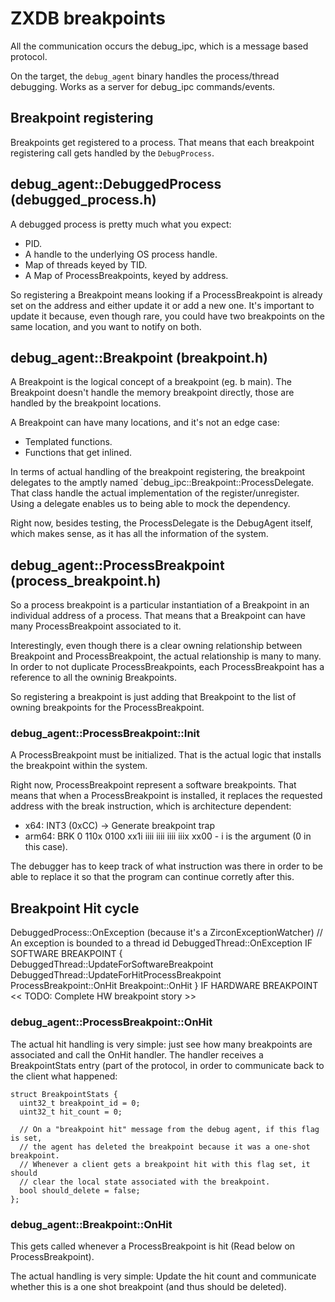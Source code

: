 # ZXDB breakpoints

All the communication occurs the debug_ipc, which is a message based protocol.

On the target, the `debug_agent` binary handles the process/thread debugging.
Works as a server for debug_ipc commands/events.

## Breakpoint registering

Breakpoints get registered to a process. That means that each breakpoint
registering call gets handled by the `DebugProcess`.

## debug_agent::DebuggedProcess (debugged_process.h)

A debugged process is pretty much what you expect:
- PID.
- A handle to the underlying OS process handle.
- Map of threads keyed by TID.
- A Map of ProcessBreakpoints, keyed by address.

So registering a Breakpoint means looking if a ProcessBreakpoint is already
set on the address and either update it or add a new one.
It's important to update it because, even though rare, you could have two
breakpoints on the same location, and you want to notify on both.

## debug_agent::Breakpoint (breakpoint.h)

A Breakpoint is the logical concept of a breakpoint (eg. b main).
The Breakpoint doesn't handle the memory breakpoint directly, those are handled
by the breakpoint locations.

A Breakpoint can have many locations, and it's not an edge case:
- Templated functions.
- Functions that get inlined.

In terms of actual handling of the breakpoint registering, the breakpoint
delegates to the amptly named `debug_ipc::Breakpoint::ProcessDelegate.
That class handle the actual implementation of the register/unregister.
Using a delegate enables us to being able to mock the dependency.

Right now, besides testing, the ProcessDelegate is the DebugAgent itself,
which makes sense, as it has all the information of the system.

## debug_agent::ProcessBreakpoint (process_breakpoint.h)

So a process breakpoint is a particular instantiation of a Breakpoint
in an individual address of a process. That means that a Breakpoint can
have many ProcessBreakpoint associated to it.

Interestingly, even though there is a clear owning relationship between
Breakpoint and ProcessBreakpoint, the actual relationship is many to many.
In order to not duplicate ProcessBreakpoints, each ProcessBreakpoint has a
reference to all the owninig Breakpoints.

So registering a breakpoint is just adding that Breakpoint to the list
of owning breakpoints for the ProcessBreakpoint.

### debug_agent::ProcessBreakpoint::Init

A ProcessBreakpoint must be initialized. That is the actual logic that installs
the breakpoint within the system.

Right now, ProcessBreakpoint represent a software breakpoints. That means that
when a ProcessBreakpoint is installed, it replaces the requested address with
the break instruction, which is architecture dependent:

- x64: INT3 (0xCC) -> Generate breakpoint trap
- arm64: BRK 0
         110x 0100 xx1i iiii iiii iiii iiix xx00 - i is the argument (0 in this case).

The debugger has to keep track of what instruction was there in order to be able
to replace it so that the program can continue corretly after this.

## Breakpoint Hit cycle

DebuggedProcess::OnException (because it's a ZirconExceptionWatcher)
  // An exception is bounded to a thread id
  DebuggedThread::OnException
    IF SOFTWARE BREAKPOINT {
      DebuggedThread::UpdateForSoftwareBreakpoint
        DebuggedThread::UpdateForHitProcessBreakpoint
          ProcessBreakpoint::OnHit
            Breakpoint::OnHit
    }
    IF HARDWARE BREAKPOINT
      << TODO: Complete HW breakpoint story >>





### debug_agent::ProcessBreakpoint::OnHit

The actual hit handling is very simple: just see how many breakpoints are associated
and call the OnHit handler.
The handler receives a BreakpointStats entry (part of the protocol, in order to communicate
back to the client what happened:

```
struct BreakpointStats {
  uint32_t breakpoint_id = 0;
  uint32_t hit_count = 0;

  // On a "breakpoint hit" message from the debug agent, if this flag is set,
  // the agent has deleted the breakpoint because it was a one-shot breakpoint.
  // Whenever a client gets a breakpoint hit with this flag set, it should
  // clear the local state associated with the breakpoint.
  bool should_delete = false;
};
```
### debug_agent::Breakpoint::OnHit

This gets called whenever a ProcessBreakpoint is hit (Read below on
ProcessBreakpoint).

The actual handling is very simple: Update the hit count and communicate
whether this is a one shot breakpoint (and thus should be deleted).







